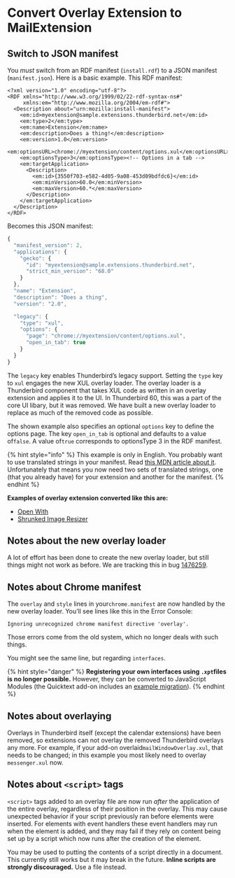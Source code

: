 # Convert Overlay Extension to MailExtension

## Switch to JSON manifest

You _must_ switch from an RDF manifest \(`install.rdf`\) to a JSON manifest \(`manifest.json`\). Here is a basic example. This RDF manifest:

```markup
<?xml version="1.0" encoding="utf-8"?>
<RDF xmlns="http://www.w3.org/1999/02/22-rdf-syntax-ns#"
     xmlns:em="http://www.mozilla.org/2004/em-rdf#">
  <Description about="urn:mozilla:install-manifest">
    <em:id>myextension@sample.extensions.thunderbird.net</em:id>
    <em:type>2</em:type>
    <em:name>Extension</em:name>
    <em:description>Does a thing!</em:description>
    <em:version>1.0</em:version>
    <em:optionsURL>chrome://myextension/content/options.xul</em:optionsURL>
    <em:optionsType>3</em:optionsType><!-- Options in a tab -->
    <em:targetApplication>
      <Description>
        <em:id>{3550f703-e582-4d05-9a08-453d09bdfdc6}</em:id>
        <em:minVersion>60.0</em:minVersion>
        <em:maxVersion>60.*</em:maxVersion>
      </Description>
    </em:targetApplication>
  </Description>
</RDF>
```

Becomes this JSON manifest:

```javascript
{
  "manifest_version": 2,
  "applications": {
    "gecko": {
      "id": "myextension@sample.extensions.thunderbird.net",
      "strict_min_version": "68.0"
    }
  },
  "name": "Extension",
  "description": "Does a thing",
  "version": "2.0",

  "legacy": {
    "type": "xul",
    "options": {
      "page": "chrome://myextension/content/options.xul",
      "open_in_tab": true
    }
  }
}
```

The `legacy` key enables Thunderbird’s legacy support. Setting the `type` key to `xul` engages the new XUL overlay loader. The overlay loader is a Thunderbird component that takes XUL code as written in an overlay extension and applies it to the UI. In Thunderbird 60, this was a part of the core UI libary, but it was removed. We have built a new overlay loader to replace as much of the removed code as possible.

The shown example also specifies an optional `options` key to define the options page. The key `open_in_tab` is optional and defaults to a value of`false`. A value of`true` corresponds to optionsType 3 in the RDF manifest.

{% hint style="info" %}
This example is only in English. You probably want to use translated strings in your manifest. Read [this MDN article about it](https://developer.mozilla.org/en-US/docs/Mozilla/Add-ons/WebExtensions/Internationalization#Internationalizing_manifest.json). Unfortunately that means you now need two sets of translated strings, one \(that you already have\) for your extension and another for the manifest.
{% endhint %}

**Examples of overlay extension converted like this are:**

* [Open With](https://github.com/darktrojan/openwith/blob/VERSION_6.9/manifest.json)
* [Shrunked Image Resizer](https://github.com/darktrojan/shrunked/blob/VERSION_4.5/manifest.json)

## Notes about the new overlay loader

A lot of effort has been done to create the new overlay loader, but still things might not work as before. We are tracking this in bug [1476259](https://bugzilla.mozilla.org/show_bug.cgi?id=1476259).

## Notes about Chrome manifest

The `overlay` and `style` lines in your`chrome.manifest` are now handled by the new overlay loader. You’ll see lines like this in the Error Console:

```text
Ignoring unrecognized chrome manifest directive 'overlay'.
```

Those errors come from the old system, which no longer deals with such things.

You might see the same line, but regarding `interfaces`. 

{% hint style="danger" %}
**Registering your own interfaces using `.xpt`files is no longer possible.** However, they can be converted to JavaScript Modules \(the Quicktext add-on includes an [example migration](https://github.com/thundernest/quicktext/commit/e1ef58dce2816ac1e685f562d30882968e24a391)\).
{% endhint %}

## Notes about overlaying

Overlays in Thunderbird itself \(except the calendar extensions\) have been removed, so extensions can not overlay the removed Thunderbird overlays any more. For example, if your add-on overlaid`mailWindowOverlay.xul`, that needs to be changed; in this example you most likely need to overlay `messenger.xul` now.

## Notes about `<script>` tags

`<script>` tags added to an overlay file are now run _after_ the application of the entire overlay, regardless of their position in the overlay. This may cause unexpected behavior if your script previously ran before elements were inserted. For elements with event handlers these event handlers may run when the element is added, and they may fail if they rely on content being set up by a script which now runs after the creation of the element.

You may be used to putting the contents of a script directly in a document. This currently still works but it may break in the future. **Inline scripts are strongly discouraged.** Use a file instead.

